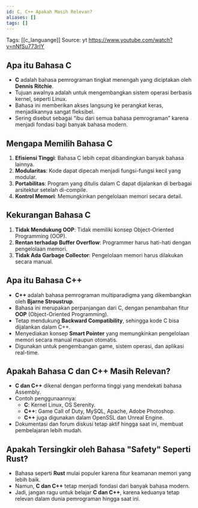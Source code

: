 ```yaml
---
id: C, C++ Apakah Masih Relevan?
aliases: []
tags: []
---
```


Tags: [[c_languange]]
Source: yt https://www.youtube.com/watch?v=nNfSu773rIY

## Apa itu Bahasa C
- **C** adalah bahasa pemrograman tingkat menengah yang diciptakan oleh **Dennis Ritchie**.
- Tujuan awalnya adalah untuk mengembangkan sistem operasi berbasis kernel, seperti Linux.
- Bahasa ini memberikan akses langsung ke perangkat keras, menjadikannya sangat fleksibel.
- Sering disebut sebagai “ibu dari semua bahasa pemrograman” karena menjadi fondasi bagi banyak bahasa modern.

## Mengapa Memilih Bahasa C
1. **Efisiensi Tinggi**: Bahasa C lebih cepat dibandingkan banyak bahasa lainnya.
2. **Modularitas**: Kode dapat dipecah menjadi fungsi-fungsi kecil yang modular.
3. **Portabilitas**: Program yang ditulis dalam C dapat dijalankan di berbagai arsitektur setelah di-compile.
4. **Kontrol Memori**: Memungkinkan pengelolaan memori secara detail.

## Kekurangan Bahasa C
1. **Tidak Mendukung OOP**: Tidak memiliki konsep Object-Oriented Programming (OOP).
2. **Rentan terhadap Buffer Overflow**: Programmer harus hati-hati dengan pengelolaan memori.
3. **Tidak Ada Garbage Collector**: Pengelolaan memori harus dilakukan secara manual.

## Apa itu Bahasa C++
- **C++** adalah bahasa pemrograman multiparadigma yang dikembangkan oleh **Bjarne Stroustrup**.
- Bahasa ini merupakan perpanjangan dari C, dengan penambahan fitur **OOP** (Object-Oriented Programming).
- Tetap mendukung **Backward Compatibility**, sehingga kode C bisa dijalankan dalam C++.
- Menyediakan konsep **Smart Pointer** yang memungkinkan pengelolaan memori secara manual maupun otomatis.
- Digunakan untuk pengembangan game, sistem operasi, dan aplikasi real-time.

## Apakah Bahasa C dan C++ Masih Relevan?
- **C dan C++** dikenal dengan performa tinggi yang mendekati bahasa Assembly.
- Contoh penggunaannya:
  - **C**: Kernel Linux, OS Serenity.
  - **C++**: Game Call of Duty, MySQL, Apache, Adobe Photoshop.
  - **C++** juga digunakan dalam OpenSSL dan Unreal Engine.
- Dokumentasi dan forum diskusi tetap aktif hingga saat ini, membuat pembelajaran lebih mudah.

## Apakah Tersingkir oleh Bahasa "Safety" Seperti Rust?
- Bahasa seperti **Rust** mulai populer karena fitur keamanan memori yang lebih baik.
- Namun, **C dan C++** tetap menjadi fondasi dari banyak bahasa modern.
- Jadi, jangan ragu untuk belajar **C dan C++**, karena keduanya tetap relevan dalam dunia pemrograman hingga saat ini.


